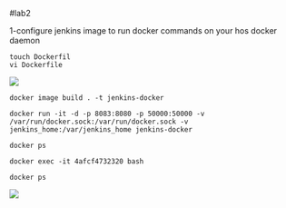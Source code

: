 #lab2

1-configure jenkins image to run docker commands on your hos docker daemon
```
touch Dockerfil
vi Dockerfile
```
<img src="https://user-images.githubusercontent.com/92440274/217831255-4a019a2f-70c6-4ce8-8a11-8cd518587f5f.png">

```
docker image build . -t jenkins-docker

docker run -it -d -p 8083:8080 -p 50000:50000 -v /var/run/docker.sock:/var/run/docker.sock -v jenkins_home:/var/jenkins_home jenkins-docker

```
```
docker ps
```
```
docker exec -it 4afcf4732320 bash
```
```
docker ps
```
<img src="https://user-images.githubusercontent.com/92440274/217833592-5d9fcbca-ba14-4eef-afbc-dc7d51de2be6.png">

